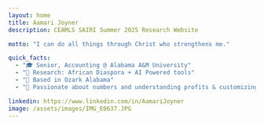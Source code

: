```yaml
---
layout: home
title: Aamari Joyner
description: CEAMLS SAIRI Summer 2025 Research Website

motto: "I can do all things through Christ who strengthens me."

quick_facts:
  - "🎓 Senior, Accounting @ Alabama A&M University"
  - "🔬 Research: African Diaspora + AI Powered tools"
  - "📍 Based in Ozark Alabama"
  - "🚀 Passionate about numbers and understanding profits & customizing different jewelry pieces"

linkedin: https://www.linkedin.com/in/AamariJoyner
image: /assets/images/IMG_E0637.JPG
---
```

